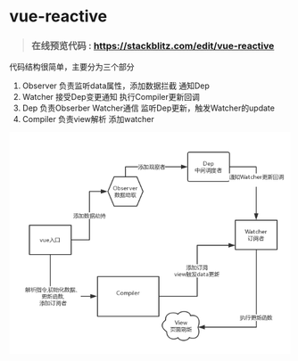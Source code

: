 # vue-reactive

> ### 在线预览代码 : https://stackblitz.com/edit/vue-reactive

代码结构很简单，主要分为三个部分
1. Observer 负责监听data属性，添加数据拦截 通知Dep
2. Watcher 接受Dep变更通知 执行Compiler更新回调
3. Dep 负责Obserber Watcher通信 监听Dep更新，触发Watcher的update
4. Compiler 负责view解析 添加watcher

![vue_reactive](Vue_reactive.png)
